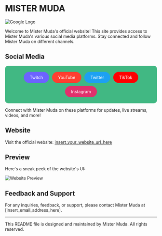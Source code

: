 # MISTER MUDA

![Google Logo]([insert_logo_image_url_here](https://pbs.twimg.com/profile_banners/1525713805795381249/1671387316/1500x500))

Welcome to Mister Muda's official website! This site provides access to Mister Muda's various social media platforms. Stay connected and follow Mister Muda on different channels.

## Social Media

<div style="background-color: #41B883; padding: 20px; border-radius: 10px;">
    <div style="display: flex; flex-wrap: wrap; justify-content: center; gap: 10px;">
        <div style="background-color: #6C63FF; color: white; padding: 10px 20px; border-radius: 20px; display: inline-block;">
            <a href="https://www.twitch.tv/mistermuda" style="color: white; text-decoration: none;">Twitch</a>
        </div>
        <div style="background-color: #FF3E30; color: white; padding: 10px 20px; border-radius: 20px; display: inline-block;">
            <a href="https://www.youtube.com/@mistermuda" style="color: white; text-decoration: none;">YouTube</a>
        </div>
        <div style="background-color: #1DA1F2; color: white; padding: 10px 20px; border-radius: 20px; display: inline-block;">
            <a href="https://www.twitter.com/@thismistermuda" style="color: white; text-decoration: none;">Twitter</a>
        </div>
        <div style="background-color: #FF0000; color: white; padding: 10px 20px; border-radius: 20px; display: inline-block;">
            <a href="https://www.tiktok.com/@mister.muda" style="color: white; text-decoration: none;">TikTok</a>
        </div>
        <div style="background-color: #E1306C; color: white; padding: 10px 20px; border-radius: 20px; display: inline-block;">
            <a href="https://www.instagram.com/themistermuda" style="color: white; text-decoration: none;">Instagram</a>
        </div>
    </div>
</div>

Connect with Mister Muda on these platforms for updates, live streams, videos, and more!

## Website

Visit the official website: [insert_your_website_url_here](insert_your_website_url_here)

## Preview

Here's a sneak peek of the website's UI:

![Website Preview](insert_website_preview_image_url_here)

## Feedback and Support

For any inquiries, feedback, or support, please contact Mister Muda at [insert_email_address_here].

---

This README file is designed and maintained by Mister Muda. All rights reserved.
